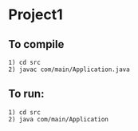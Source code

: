 # Project1
To compile
----------------------------
	1) cd src
	2) javac com/main/Application.java

To run:
----------------------------
	1) cd src
	2) java com/main/Application
